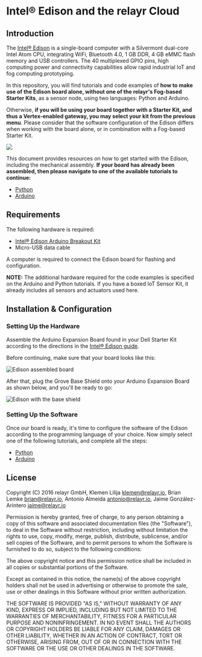 # Intel® Edison and the relayr Cloud

## Introduction

The [Intel® Edison](http://www.intel.com/content/www/us/en/do-it-yourself/edison.html) is a single-board computer with a Silvermont dual-core Intel Atom CPU, integrating WiFi, Bluetooth 4.0, 1 GB DDR, 4 GB eMMC flash memory and USB controllers. The 40 multiplexed GPIO pins, high computing power and connectivity capabilities allow rapid industrial IoT and fog computing prototyping.

In this repository, you will find tutorials and code examples of **how to make use of the Edison board alone, without one of the relayr's Fog-based Starter Kits**, as a sensor node, using two languages: Python and Arduino.

Otherwise, **if you will be using your board together with a Starter Kit, and thus a Vertex-enabled gateway, you may select your kit from the previous menu**. Please consider that the software configuration of the Edison differs when working with the board alone, or in combination with a Fog-based Starter Kit.

![](./assets/edison_intro_pic.jpg)

This document provides resources on how to get started with the Edison, including the mechanical assembly. **If your board has already been assembled,
then please navigate to one of the available tutorials to continue:**

-  [Python](https://github.com/relayr/edison/tree/master/python)
-  [Arduino](https://github.com/relayr/edison/tree/master/arduino)

## Requirements

The following hardware is required:

-  [Intel® Edison Arduino Breakout Kit](https://www.arduino.cc/en/ArduinoCertified/IntelEdison#toc3)
-  Micro-USB data cable

A computer is required to connect the Edison board for flashing and configuration.

**NOTE:** The additional hardware required for the code examples is specified on the Arduino and Python tutorials. If you have a boxed IoT Sensor Kit, it already includes all sensors and actuators used here.

## Installation & Configuration

### Setting Up the Hardware

Assemble the Arduino Expansion Board found in your Dell Starter Kit according to the directions in the [Intel® Edison guide](https://software.intel.com/en-us/node/628221).

Before continuing, make sure that your board looks like this:

![Edison assembled board](./assets/edison_assembled_board.jpg)

After that, plug the Grove Base Shield onto your Arduino Expansion Board as shown below, and you'll be ready to go:

![Edison with the base shield](./assets/edison_base_shield.jpg)

### Setting Up the Software

Once our board is ready, it's time to configure the software of the Edison according to the programming language of your choice. Now simply select one of the following tutorials, and complete all the steps:

-  [Python](https://github.com/relayr/edison/tree/master/python)
-  [Arduino](https://github.com/relayr/edison/tree/master/arduino)

## License

Copyright (C) 2016 relayr GmbH, Klemen Lilija <klemen@relayr.io>, Brian Lemke <brian@relayr.io>, Antonio Almeida <antonio@relayr.io>, Jaime González-Arintero <jaime@relayr.io>

Permission is hereby granted, free of charge, to any person obtaining a copy of this software and associated documentation files (the "Software"), to deal in the Software without restriction, including without limitation the rights to use, copy, modify, merge, publish, distribute, sublicense, and/or sell
copies of the Software, and to permit persons to whom the Software is furnished to do so, subject to the following conditions:

The above copyright notice and this permission notice shall be included in all copies or substantial portions of the Software.

Except as contained in this notice, the name(s) of the above copyright holders shall not be used in advertising or otherwise to promote the sale, use or
other dealings in this Software without prior written authorization.

THE SOFTWARE IS PROVIDED "AS IS," WITHOUT WARRANTY OF ANY KIND, EXPRESS OR IMPLIED, INCLUDING BUT NOT LIMITED TO THE WARRANTIES OF MERCHANTABILITY,
FITNESS FOR A PARTICULAR PURPOSE AND NONINFRINGEMENT.  IN NO EVENT SHALL THE AUTHORS OR COPYRIGHT HOLDERS BE LIABLE FOR ANY CLAIM, DAMAGES OR OTHER
LIABILITY, WHETHER IN AN ACTION OF CONTRACT, TORT OR OTHERWISE, ARISING FROM, OUT OF OR IN CONNECTION WITH THE SOFTWARE OR THE USE OR OTHER DEALINGS IN THE
SOFTWARE.